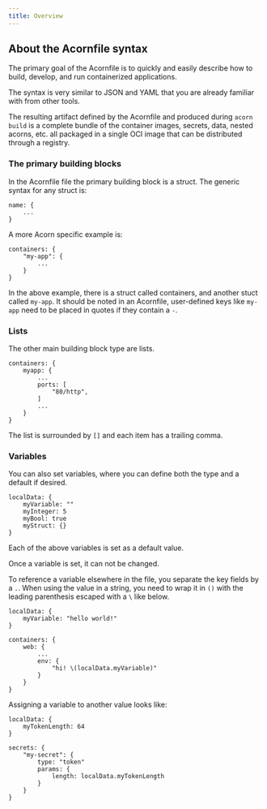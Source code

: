 ```yaml
---
title: Overview
---
```


## About the Acornfile syntax

The primary goal of the Acornfile is to quickly and easily describe how to build, develop, and run containerized applications.

The syntax is very similar to JSON and YAML that you are already familiar with from other tools.

The resulting artifact defined by the Acornfile and produced during `acorn build` is a complete bundle of the container images, secrets, data, nested acorns, etc. all packaged in a single OCI image that can be distributed through a registry.

### The primary building blocks

In the Acornfile file the primary building block is a struct. The generic syntax for any struct is:

```cue
name: {
    ...
}
```

A more Acorn specific example is:

```cue
containers: {
    "my-app": {
        ...
    }
}
```

In the above example, there is a struct called containers, and another stuct called `my-app`. It should be noted in an Acornfile, user-defined keys like `my-app` need to be placed in quotes if they contain a `-`.

### Lists

The other main building block type are lists.

```cue
containers: {
    myapp: {
        ...
        ports: [
            "80/http",
        ]
        ...
    }
}
```

The list is surrounded by `[]` and each item has a trailing comma.

### Variables

You can also set variables, where you can define both the type and a default if desired.

```cue
localData: {
    myVariable: ""
    myInteger: 5
    myBool: true
    myStruct: {}
}
```

Each of the above variables is set as a default value.

Once a variable is set, it can not be changed.

To reference a variable elsewhere in the file, you separate the key fields by a `.`. When using the value in a string, you need to wrap it in `()` with the leading parenthesis escaped with a `\` like below.

```cue
localData: {
    myVariable: "hello world!"
}

containers: {
    web: {
        ...
        env: {
            "hi! \(localData.myVariable)"
        }
    }
}
```

Assigning a variable to another value looks like:

```cue
localData: {
    myTokenLength: 64
}

secrets: {
    "my-secret": {
        type: "token"
        params: {
            length: localData.myTokenLength
        }
    }
}
```
